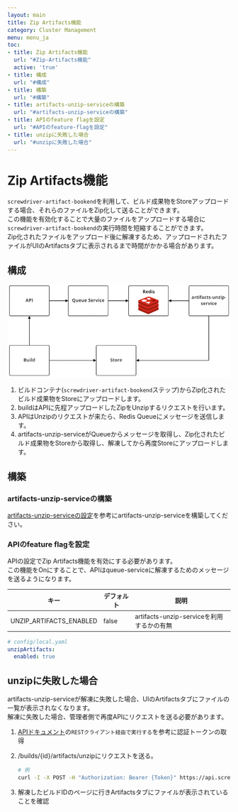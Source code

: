 ```yaml
---
layout: main
title: Zip Artifacts機能
category: Cluster Management
menu: menu_ja
toc:
- title: Zip Artifacts機能
  url: "#Zip-Artifacts機能"
  active: 'true'
- title: 構成
  url: "#構成"
- title: 構築
  url: "#構築"
- title: artifacts-unzip-serviceの構築
  url: "#artifacts-unzip-serviceの構築"
- title: APIのfeature flagを設定
  url: "#APIのfeature-flagを設定"
- title: unzipに失敗した場合
  url: "#unzipに失敗した場合"
---
```


# Zip Artifacts機能

`screwdriver-artifact-bookend`を利用して、ビルド成果物をStoreアップロードする場合、それらのファイルをZip化して送ることができます。  
この機能を有効化することで大量のファイルをアップロードする場合に`screwdriver-artifact-bookend`の実行時間を短縮することができます。  
Zip化されたファイルをアップロード後に解凍するため、アップロードされたファイルがUIのArtifactsタブに表示されるまで時間がかかる場合があります。  

## 構成

![zip artifacts architecture](../../../docs/cluster-management/assets/zip-artifacts-architecture.png)  

1. ビルドコンテナ(`screwdriver-artifact-bookend`ステップ)からZip化されたビルド成果物をStoreにアップロードします。
1. buildはAPIに先程アップロードしたZipをUnzipするリクエストを行います。
1. APIはUnzipのリクエストが来たら、Redis Queueにメッセージを送信します。
1. artifacts-unzip-serviceがQueueからメッセージを取得し、Zip化されたビルド成果物をStoreから取得し、解凍してから再度Storeにアップロードします。

## 構築

### artifacts-unzip-serviceの構築

[artifacts-unzip-serviceの設定](./configure-artifacts-unzip-service.md)を参考にartifacts-unzip-serviceを構築してください。

### APIのfeature flagを設定

APIの設定でZip Artifacts機能を有効にする必要があります。  
この機能をOnにすることで、APIはqueue-serviceに解凍するためのメッセージを送るようになります。  

キー | デフォルト | 説明
--- | --- | ---
UNZIP_ARTIFACTS_ENABLED | false | artifacts-unzip-serviceを利用するかの有無

```yaml
# config/local.yaml
unzipArtifacts:
  enabled: true
```

## unzipに失敗した場合

artifacts-unzip-serviceが解凍に失敗した場合、UIのArtifactsタブにファイルの一覧が表示されなくなります。  
解凍に失敗した場合、管理者側で再度APIにリクエストを送る必要があります。

1. [APIドキュメント](../user-guide/api.md)の`RESTクライアント経由で実行する`を参考に認証トークンの取得
1. /builds/{id}/artifacts/unzipにリクエストを送る。

    ```bash
    # 例
    curl -I -X POST -H "Authorization: Bearer {Token}" https://api.screwdriver.cd/v4/builds/{ID}/artifacts/unzip
    ```

1. 解凍したビルドIDのページに行きArtifactsタブにファイルが表示されていることを確認

